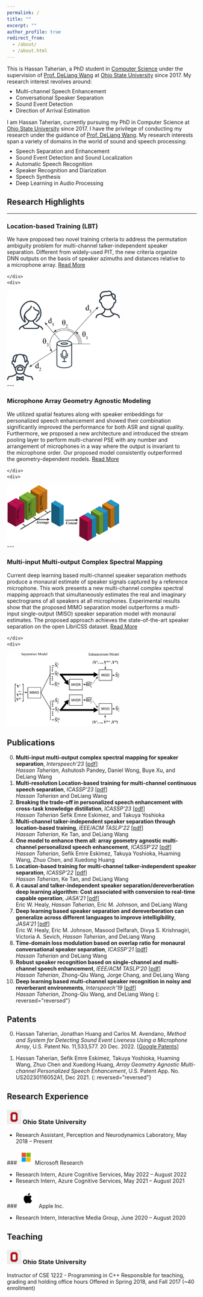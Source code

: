 ```yaml
---
permalink: /
title: ""
excerpt: ""
author_profile: true
redirect_from: 
  - /about/
  - /about.html
---
```


This is Hassan Taherian, a PhD student in [Computer&nbsp;Science](https://cse.osu.edu/) under the supervision of [Prof.&nbsp;DeLiang&nbsp;Wang](https://web.cse.ohio-state.edu/~wang.77/) at [Ohio&nbsp;State&nbsp;University](https://www.osu.edu) since 2017. My research interest revolves around:
<ul class='twocol' style="margin-top: -1%;" markdown='1'>
<li> Multi-channel Speech Enhancement</li>
<li> Conversational Speaker Separation</li>
<li> Sound Event Detection</li>
<li> Direction of Arrival Estimation</li>
</ul>



I am Hassan Taherian, currently pursuing my PhD in Computer Science at [Ohio&nbsp;State&nbsp;University](https://cse.osu.edu/) since 2017. I have the privilege of conducting my research under the guidance of [Prof.&nbsp;DeLiang&nbsp;Wang](https://web.cse.ohio-state.edu/~wang.77/). My research interests span a variety of domains in the world of sound and speech processing:

<ul class='twocol' style="margin-top: -1%;" markdown='1'>
<li>Speech Separation and Enhancement</li>
<li>Sound Event Detection and Sound Localization</li>
<li>Automatic Speech Recognition</li>
<li>Speaker Recognition and Diarization</li>
<li>Speech Synthesis</li>
<li>Deep Learning in Audio Processing</li>
</ul>


## Research Highlights
----


### Location-based Training (LBT)
<div style="display: flex; align-items: center;">
    <div style="flex: 1; padding-right: 20px;">
        We have proposed two novel training criteria to address the permutation ambiguity problem for multi-channel
talker-independent speaker separation. Different from widely-used PIT, the new criteria organize DNN outputs on the basis of speaker azimuths and distances relative to a microphone array. 
      <a href="http://web.cse.ohio-state.edu/~wang.77/papers/TTW.taslp22.pdf">Read More</a>
 
    </div>
    <div>
       
<img src='/images/lbt.png' style='width:300px;' alt='Project 1 Image Description'>
    </div>
</div>
---

### Microphone Array Geometry Agnostic Modeling
<div style="display: flex; align-items: center;">
    <div style="flex: 1; padding-right: 20px;">
        We utilized spatial features along with speaker embeddings for personalized speech enhancement and showed their combination significantly improved the performance for both ASR and signal quality. Furthermore, we proposed a new architecture and introduced the stream pooling layer to perform multi-channel PSE with any number and arrangement of microphones in a way where the output is invariant to the microphone order. Our proposed model consistently outperformed the geometry-dependent models. 
      <a href="https://arxiv.org/pdf/2110.10330.pdf">Read More</a>
 
    </div>
    <div>
       
<img src='/images/stream_averaging.png' style='width:300px;' alt='Project 1 Image Description'>
    </div>
</div>
---

### Multi-input Multi-output Complex Spectral Mapping
<div style="display: flex; align-items: center;">
    <div style="flex: 1; padding-right: 20px;">
        Current deep learning based multi-channel speaker separation methods produce a monaural estimate of speaker signals captured by a reference microphone. This work presents a new multi-channel complex spectral mapping approach that simultaneously estimates the real and imaginary spectrograms of all speakers at all microphones. Experimental results show that the proposed MIMO separation model outperforms a multi-input single-output (MISO) speaker separation model with monaural estimates. The proposed approach achieves the state-of-the-art speaker separation on the open LibriCSS dataset.
      <a href="http://web.cse.ohio-state.edu/~wang.77/papers/TPWXW.interspeech23.pdf">Read More</a>
 
    </div>
    <div>
       
<img src='/images/MIMO.png' style='width:300px;' alt='Project 1 Image Description'>
    </div>
</div>

Publications
----

0. **Multi-input multi-output complex spectral mapping for speaker separation**, *Interspeech'23* [[pdf](http://web.cse.ohio-state.edu/~wang.77/papers/TPWXW.interspeech23.pdf)]
<br><i>Hassan Taherian</i>, Ashutosh Pandey, Daniel Wong, Buye Xu, and DeLiang Wang
0. **Multi-resolution Location-based training for multi-channel continuous speech separation**, *ICASSP'23* [[pdf](http://web.cse.ohio-state.edu/~wang.77/papers/Taherian-Wang.icassp23.pdf)]
<br><i>Hassan Taherian</i> and DeLiang Wang
0. **Breaking the trade-off in personalized speech enhancement with cross-task knowledge distillation**, *ICASSP'23* [[pdf](https://arxiv.org/pdf/2211.02944.pdf)]
<br><i>Hassan Taherian</i> Sefik Emre Eskimez, and Takuya Yoshioka
0. **Multi-channel talker-independent speaker separation through location-based training**, *IEEE/ACM TASLP'22* [[pdf](http://web.cse.ohio-state.edu/~wang.77/papers/TTW.taslp22.pdf)]
<br><i>Hassan Taherian</i>, Ke Tan, and DeLiang Wang
0. **One model to enhance them all: array geometry agnostic multi-channel personalized speech enhancement**, *ICASSP'22* [[pdf](https://arxiv.org/pdf/2110.10330.pdf)]
<br><i>Hassan Taherian</i>, Sefik Emre Eskimez, Takuya Yoshioka, Huaming Wang, Zhuo Chen, and Xuedong Huang
0. **Location-based training for multi-channel talker-independent speaker separation**, *ICASSP'22* [[pdf](https://web.cse.ohio-state.edu/~wang.77/papers/TTW.icassp22.pdf)]
<br><i>Hassan Taherian</i>, Ke Tan, and DeLiang Wang
0. **A causal and talker-independent speaker separation/dereverberation deep learning algorithm: Cost associated with conversion to real-time capable operation**, *JASA'21* [[pdf](https://web.cse.ohio-state.edu/~wang.77/papers/HTJW.jasa21b.pdf)]
<br>Eric W. Healy, <i>Hassan Taherian</i>, Eric M. Johnson, and DeLiang Wang
0. **Deep learning based speaker separation and dereverberation can generalize across different languages to improve intelligibility**, *JASA'21* [[pdf](https://web.cse.ohio-state.edu/~wang.77/papers/HealyEtAl.jasa21.pdf)]
<br> Eric W. Healy, Eric M. Johnson, Masood Delfarah, Divya S. Krishnagiri, Victoria A. Sevich, <i>Hassan Taherian</i>, and DeLiang Wang
0. **Time-domain loss modulation based on overlap ratio for monaural conversational speaker separation**, *ICASSP'21* [[pdf](https://web.cse.ohio-state.edu/~wang.77/papers/Taherian-Wang.icassp21.pdf)]
<br><i>Hassan Taherian</i> and DeLiang Wang
0. **Robust speaker recognition based on single-channel and multi-channel speech enhancement**, *IEEE/ACM TASLP'20* [[pdf](https://web.cse.ohio-state.edu/~wang.77/papers/TWCW.taslp20.pdf)]
<br><i>Hassan Taherian</i>, Zhong-Qiu Wang, Jorge Chang, and DeLiang Wang
0. **Deep learning based multi-channel speaker recognition in noisy and reverberant environments**, *Interspeech'19* [[pdf](https://web.cse.ohio-state.edu/~wang.77/papers/TWCW.taslp20.pdf)]
<br><i>Hassan Taherian</i>, Zhong-Qiu Wang, and DeLiang Wang
{: reversed="reversed"}

Patents
----

0. Hassan Taherian, Jonathan Huang and Carlos M. Avendano, <i>Method and System for Detecting Sound Event Liveness Using a Microphone Array</i>, U.S. Patent No. 11,533,577. 20 Dec. 2022. [[Google Patents](https://patents.google.com/patent/US11533577B2/en)]

0. Hassan Taherian, Sefik Emre Eskimez, Takuya Yoshioka, Huaming Wang, Zhuo Chen and Xuedong Huang, <i>Array Geometry Agnostic Multi-channel Personalized Speech Enhancement</i>, U.S. Patent App. No. US20230116052A1, Dec 2021. 
{: reversed="reversed"}

   



Research Experience
----
###  <img src='/images/osu_small.jpeg' style='width:38px'>  Ohio State University 
<ul class='twocol' markdown='1'>
<li>Research Assistant, Perception and Neurodynamics Laboratory, May 2018 – Present</li>
</ul>
###  <img src='/images/microsoft_small.jpeg' style='width:40px' >  Microsoft Research
<ul class='twocol' markdown='1'>
<li>Research Intern, Azure Cognitive Services, May 2022 – August 2022</li>
<li>Research Intern, Azure Cognitive Services, May 2021 – August 2021</li>
</ul>
### <img src='/images/apple_small.jpeg' style='width:50px'  >  Apple Inc.
<ul class='twocol' markdown='1'>
<li>Research Intern, Interactive Media Group, June 2020 – August 2020</li>
</ul>

Teaching
----
### <img src='/images/osu_small.jpeg' style='width:38px'> Ohio State University
Instructor of CSE 1222 - Programming in C++
Responsible for teaching, grading and holding office hours
Offered in Spring 2018, and Fall 2017 (~40 enrollment)



